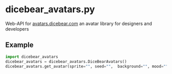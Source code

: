 # dicebear_avatars.py
Web-API for [avatars.dicebear.com](https://avatars.dicebear.com) an avatar library for designers and developers

## Example
```python
import dicebear_avatars
dicebear_avatars = dicebear_avatars.DiceBearAvatars()
dicebear_avatars.get_avatar(sprite="", seed="",  background="", mood="", format="")
```

